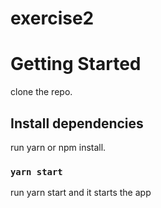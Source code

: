 # exercise2

# Getting Started 

clone the repo.

## Install dependencies

run yarn or npm install.

### `yarn start`

run yarn start and it starts the app
